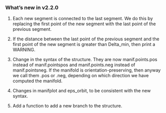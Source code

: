 ### What’s new in v2.2.0
1. Each new segment is connected to the last segment. We do this by replacing the first point of the new segment with the last point of the previous segment.
   
2. If the distance between the last point of the previous segment and the first point of the new segment is greater than Delta_min, then print a WARNING.

3. Change in the syntax of the structure. They are now manif.points.pos instead of manif.pointspos and manif.points.neg instead of manif.pointsneg. If the manifold is orientation-preserving, then anyway we call them .pos or .neg, depending on which direction we have computed the manifold.

4. Changes in manifplot and eps_orbit, to be consistent with the new syntax.

5. Add a function to add a new branch to the structure.

